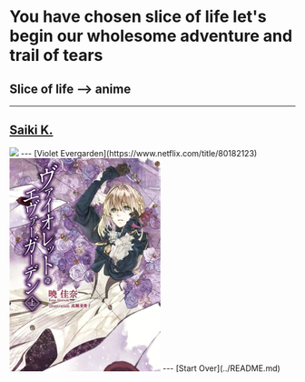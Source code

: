 # You have chosen slice of life let's begin our wholesome adventure and trail of tears
## Slice of life --> anime
---
[Saiki K.](https://www.netflix.com/title/80117781)
-
<img src="https://upload.wikimedia.org/wikipedia/en/thumb/8/82/First_volume_of_Saiki_Kusuo_no_Psi-nan.jpg/220px-First_volume_of_Saiki_Kusuo_no_Psi-nan.jpg">
---
[Violet Evergarden](https://www.netflix.com/title/80182123)
<img src="LN garden.jpg">
---
[Start Over](../README.md)